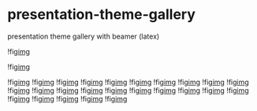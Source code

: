 # presentation-theme-gallery
presentation theme gallery with beamer (latex) 

!fig[img](https://raw.githubusercontent.com/spartrekus/presentation-theme-gallery/master/gallery-not/pics/Bergen.jpg)

!fig[img](https://raw.githubusercontent.com/spartrekus/presentation-theme-gallery/master/gallery-not/pics/Singapore.jpg)

!fig[img](https://raw.githubusercontent.com/spartrekus/presentation-theme-gallery/master/gallery-not/pics/Ilmenau.jpg)
!fig[img](https://raw.githubusercontent.com/spartrekus/presentation-theme-gallery/master/gallery-not/pics/EastLansing.jpg)
!fig[img](https://raw.githubusercontent.com/spartrekus/presentation-theme-gallery/master/gallery-not/pics/PaloAlto.jpg)
!fig[img](https://raw.githubusercontent.com/spartrekus/presentation-theme-gallery/master/gallery-not/pics/Darmstadt.jpg)
!fig[img](https://raw.githubusercontent.com/spartrekus/presentation-theme-gallery/master/gallery-not/pics/Madrid.jpg)
!fig[img](https://raw.githubusercontent.com/spartrekus/presentation-theme-gallery/master/gallery-not/pics/Malmoe.jpg)
!fig[img](https://raw.githubusercontent.com/spartrekus/presentation-theme-gallery/master/gallery-not/pics/Dresden.jpg)
!fig[img](https://raw.githubusercontent.com/spartrekus/presentation-theme-gallery/master/gallery-not/pics/Pittsburgh.jpg)
!fig[img](https://raw.githubusercontent.com/spartrekus/presentation-theme-gallery/master/gallery-not/pics/CambridgeUS.jpg)
!fig[img](https://raw.githubusercontent.com/spartrekus/presentation-theme-gallery/master/gallery-not/pics/Goettingen.jpg)
!fig[img](https://raw.githubusercontent.com/spartrekus/presentation-theme-gallery/master/gallery-not/pics/Copenhagen.jpg)
!fig[img](https://raw.githubusercontent.com/spartrekus/presentation-theme-gallery/master/gallery-not/pics/Rochester.jpg)
!fig[img](https://raw.githubusercontent.com/spartrekus/presentation-theme-gallery/master/gallery-not/pics/Luebeck.jpg)
!fig[img](https://raw.githubusercontent.com/spartrekus/presentation-theme-gallery/master/gallery-not/pics/Berkeley.jpg)
!fig[img](https://raw.githubusercontent.com/spartrekus/presentation-theme-gallery/master/gallery-not/pics/Marburg.jpg)
!fig[img](https://raw.githubusercontent.com/spartrekus/presentation-theme-gallery/master/gallery-not/pics/Frankfurt.jpg)
!fig[img](https://raw.githubusercontent.com/spartrekus/presentation-theme-gallery/master/gallery-not/pics/Warsaw.jpg)
!fig[img](https://raw.githubusercontent.com/spartrekus/presentation-theme-gallery/master/gallery-not/pics/Montpellier.jpg)
!fig[img](https://raw.githubusercontent.com/spartrekus/presentation-theme-gallery/master/gallery-not/pics/JuanLesPins.jpg)
!fig[img](https://raw.githubusercontent.com/spartrekus/presentation-theme-gallery/master/gallery-not/pics/AnnArbor.jpg)
!fig[img](https://raw.githubusercontent.com/spartrekus/presentation-theme-gallery/master/gallery-not/pics/Antibes.jpg)
!fig[img](https://raw.githubusercontent.com/spartrekus/presentation-theme-gallery/master/gallery-not/pics/Hannover.jpg)
!fig[img](https://raw.githubusercontent.com/spartrekus/presentation-theme-gallery/master/gallery-not/pics/Szeged.jpg)
!fig[img](https://raw.githubusercontent.com/spartrekus/presentation-theme-gallery/master/gallery-not/pics/Boadilla.jpg)
!fig[img](https://raw.githubusercontent.com/spartrekus/presentation-theme-gallery/master/gallery-not/pics/Berlin.jpg)



